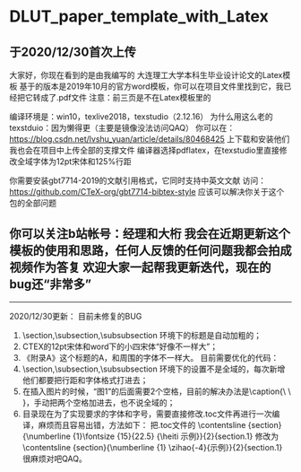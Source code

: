 # DLUT_paper_template_with_Latex
于2020/12/30首次上传
---------------------------------------------
大家好，你现在看到的是由我编写的
大连理工大学本科生毕业设计论文的Latex模板
基于的版本是2019年10月的官方word模板，你可以在项目文件里找到它，我已经把它转成了.pdf文件
注意：前三页是不在Latex模板里的

编译环境是：win10，texlive2018，texstudio（2.12.16）
为什么用这么老的texstduio：因为懒得更（主要是镜像没法访问QAQ）
你可以在：https://blog.csdn.net/lvshu_yuan/article/details/80468425 上下载和安装他们
我也会在项目中上传全部的支撑文件
编译器选择pdflatex，在texstudio里直接修改全域字体为12pt宋体和125%行距

你需要安装gbt7714-2019的文献引用格式，它同时支持中英文文献
访问：https://github.com/CTeX-org/gbt7714-bibtex-style 应该可以解决你关于这个包的全部问题

你可以关注b站帐号：经理和大桁
我会在近期更新这个模板的使用和思路，任何人反馈的任何问题我都会拍成视频作为答复
欢迎大家一起帮我更新迭代，现在的bug还“非常多”
---------------------------------------------
---------------------------------------------
2020/12/30更新：
目前未修复的BUG
1. \section,\subsection,\subsubsection 环境下的标题是自动加粗的；
2. CTEX的12pt宋体和word下的小四宋体“好像不一样大”；
3. 《附录A》这个标题的A，和周围的字体不一样大。
目前需要优化的代码：
1. \section,\subsection,\subsubsection 环境下的设置不是全域的，每次新增他们都要把行距和字体格式打进去；
2. 在插入图片的时候，“图1”的后面需要2个空格，目前的解决办法是\caption{\ \ }，手动把两个空格加进去，也不说全域的；
3. 目录现在为了实现要求的字体和字号，需要直接修改.toc文件再进行一次编译，麻烦而且容易出错，方法如下：
把.toc文件的 \contentsline {section}{\numberline {1}\fontsize {15}{22.5} {\heiti 示例}}{2}{section.1}
修改为       \contentsline {section}{\numberline {1} \zihao{-4}{示例}}{2}{section.1}
很麻烦对吧QAQ。

